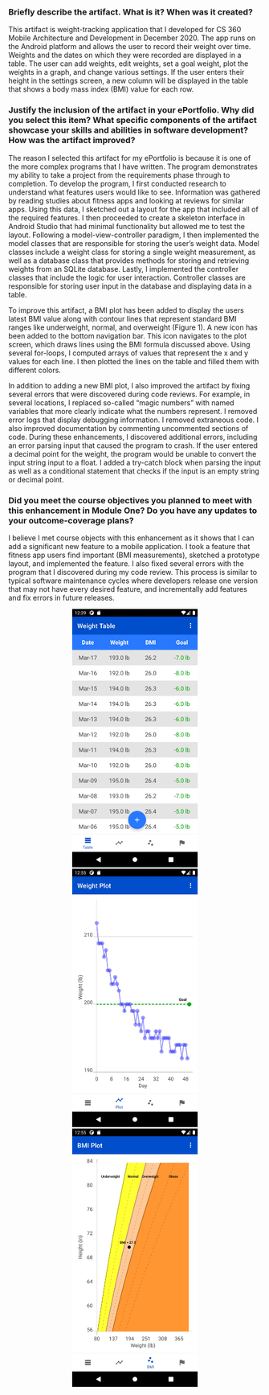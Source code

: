### Briefly describe the artifact. What is it? When was it created?
This artifact is weight-tracking application that I developed for CS 360 Mobile Architecture and Development in December 2020. The app runs on the Android platform and allows the user to record their weight over time. Weights and the dates on which they were recorded are displayed in a table. The user can add weights, edit weights, set a goal weight, plot the weights in a graph, and change various settings. If the user enters their height in the settings screen, a new column will be displayed in the table that shows a body mass index (BMI) value for each row.

### Justify the inclusion of the artifact in your ePortfolio. Why did you select this item? What specific components of the artifact showcase your skills and abilities in software development? How was the artifact improved?
The reason I selected this artifact for my ePortfolio is because it is one of the more complex programs that I have written. The program demonstrates my ability to take a project from the requirements phase through to completion. To develop the program, I first conducted research to understand what features users would like to see. Information was gathered by reading studies about fitness apps and looking at reviews for similar apps. Using this data, I sketched out a layout for the app that included all of the required features. I then proceeded to create a skeleton interface in Android Studio that had minimal functionality but allowed me to test the layout. Following a model-view-controller paradigm, I then implemented the model classes that are responsible for storing the user’s weight data. Model classes include a weight class for storing a single weight measurement, as well as a database class that provides methods for storing and retrieving weights from an SQLite database. Lastly, I implemented the controller classes that include the logic for user interaction. Controller classes are responsible for storing user input in the database and displaying data in a table.

To improve this artifact, a BMI plot has been added to display the users latest BMI value along with contour lines that represent standard BMI ranges like underweight, normal, and overweight (Figure 1). A new icon has been added to the bottom navigation bar. This icon navigates to the plot screen, which draws lines using the BMI formula discussed above. Using several for-loops, I computed arrays of values that represent the x and y values for each line. I then plotted the lines on the table and filled them with different colors.

In addition to adding a new BMI plot, I also improved the artifact by fixing several errors that were discovered during code reviews. For example, in several locations, I replaced so-called “magic numbers” with named variables that more clearly indicate what the numbers represent. I removed error logs that display debugging information. I removed extraneous code. I also improved documentation by commenting uncommented sections of code. During these enhancements, I discovered additional errors, including an error parsing input that caused the program to crash. If the user entered a decimal point for the weight, the program would be unable to convert the input string input to a float. I added a try-catch block when parsing the input as well as a conditional statement that checks if the input is an empty string or decimal point.  


### Did you meet the course objectives you planned to meet with this enhancement in Module One? Do you have any updates to your outcome-coverage plans?
I believe I met course objects with this enhancement as it shows that I can add a significant new feature to a mobile application. I took a feature that fitness app users find important (BMI measurements), sketched a prototype layout, and implemented the feature. I also fixed several errors with the program that I discovered during my code review. This process is similar to typical software maintenance cycles where developers release one version that may not have every desired feature, and incrementally add features and fix errors in future releases.

<p align="center">
     <img src="/images/Table_Light.jpeg" alt="alt text" width="250px" hspace="10">
     <img src="/images/Plot_Light.jpeg" alt="alt text" width="250px" hspace="10">
     <img src="/images/BMI_Light.jpeg" alt="alt text" width="250px" hspace="10">
</p>


